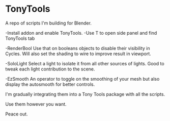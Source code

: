 # TonyTools
A repo of scripts I'm building for Blender.

-Install addon and enable TonyTools.
-Use T to open side panel and find TonyTools tab


-RenderBool
  Use that on booleans objects to disable their visibility in Cycles. Will also set the shading to wire to improve result in viewport.
  
-SoloLight
  Select a light to isolate it from all other sources of lights. Good to tweak each light contribution to the scene.

-EzSmooth
  An operator to toggle on the smoothing of your mesh but also display the autosmooth for better controls.

I'm gradually integrating them into a Tony Tools package with all the scripts.

Use them however you want.

Peace out.
